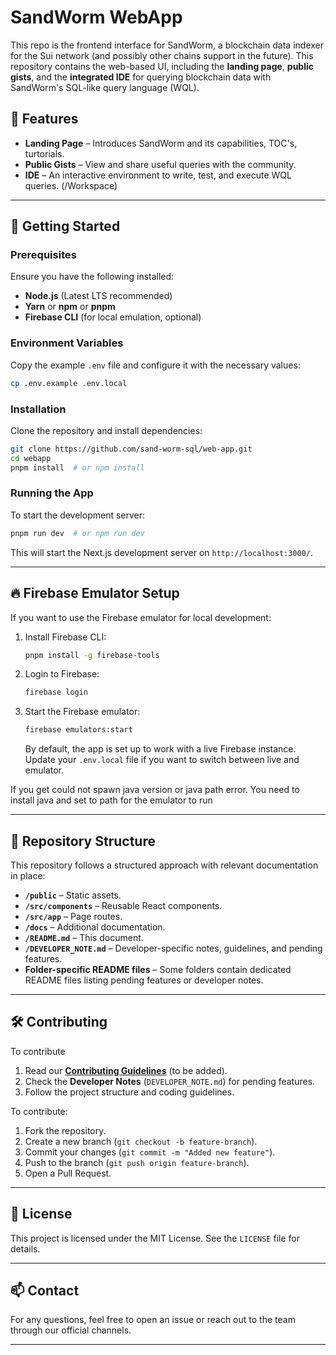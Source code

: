 # SandWorm WebApp

This repo is the frontend interface for SandWorm, a blockchain data indexer for the Sui network (and possibly other chains support in the future). This repository contains the web-based UI, including the **landing page**, **public gists**, and the **integrated IDE** for querying blockchain data with SandWorm's SQL-like query language (WQL).

## 🚀 Features

- **Landing Page** – Introduces SandWorm and its capabilities, TOC's, turtorials.
- **Public Gists** – View and share useful queries with the community.
- **IDE** – An interactive environment to write, test, and execute WQL queries. (/Workspace)

---

## 📖 Getting Started

### Prerequisites

Ensure you have the following installed:

- **Node.js** (Latest LTS recommended)
- **Yarn** or **npm** or **pnpm**
- **Firebase CLI** (for local emulation, optional)

### Environment Variables

Copy the example `.env` file and configure it with the necessary values:

```sh
cp .env.example .env.local
```

### Installation

Clone the repository and install dependencies:

```sh
git clone https://github.com/sand-worm-sql/web-app.git
cd webapp
pnpm install  # or npm install
```

### Running the App

To start the development server:

```sh
pnpm run dev  # or npm run dev
```

This will start the Next.js development server on `http://localhost:3000/`.

---

## 🔥 Firebase Emulator Setup

If you want to use the Firebase emulator for local development:

1. Install Firebase CLI:
   ```sh
   pnpm install -g firebase-tools
   ```
2. Login to Firebase:
   ```sh
   firebase login
   ```
3. Start the Firebase emulator:
   ```sh
   firebase emulators:start
   ```
   By default, the app is set up to work with a live Firebase instance. Update your `.env.local` file if you want to switch between live and emulator.

If you get could not spawn java version or java path error. You need to install java and set to path for the emulator to run

---

## 📂 Repository Structure

This repository follows a structured approach with relevant documentation in place:

- **`/public`** – Static assets.
- **`/src/components`** – Reusable React components.
- **`/src/app`** – Page routes.
- **`/docs`** – Additional documentation.
- **`/README.md`** – This document.
- **`/DEVELOPER_NOTE.md`** – Developer-specific notes, guidelines, and pending features.
- **Folder-specific README files** – Some folders contain dedicated README files listing pending features or developer notes.

---

## 🛠 Contributing

To contribute

1. Read our **[Contributing Guidelines](CONTRIBUTING.md)** (to be added).
2. Check the **Developer Notes** (`DEVELOPER_NOTE.md`) for pending features.
3. Follow the project structure and coding guidelines.

To contribute:

1. Fork the repository.
2. Create a new branch (`git checkout -b feature-branch`).
3. Commit your changes (`git commit -m "Added new feature"`).
4. Push to the branch (`git push origin feature-branch`).
5. Open a Pull Request.

---

## 📜 License

This project is licensed under the MIT License. See the `LICENSE` file for details.

---

## 📫 Contact

For any questions, feel free to open an issue or reach out to the team through our official channels.

---
